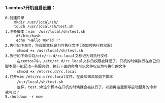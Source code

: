 

**1.centos7开机自启设置：**

    0.创建目录
        mkdir /usr/local/sh/
        touch /usr/local/sh/test.sh
    1.准备脚本：vim  /usr/local/sh/test.sh
         #!/bin/bash  
         echo "Hello World !"
    2.执行如下命令，将该脚本标记为可执行文件(添加可执行的权限)
      　　chmod +x /usr/local/sh/test.sh
    3.执行如下命令将/etc/rc.d/rc.local文标记为可执行文件
      　　在centos7中，/etc/rc.d/rc.local文件的权限被降低了，开机的时候执行在自己的脚本是不能起动一些服务的，执行下面的命令可以文件标记为可执行的文件
      　　chmod +x /etc/rc.d/rc.local
    4.打开vim /etc/rc.d/rc.local文件，在最后面添加如下脚本
      　　/usr/local/sh/test.sh
      　　这样，test.sh这个脚本在开机的时候就会被执行了，以后再这里面写启动服务的命令就可以了
    5.shutdown -r now
    
    
    
